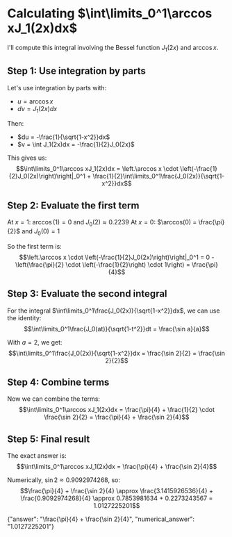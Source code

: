 # Calculating $\int\limits_0^1\arccos xJ_1(2x)dx$

I'll compute this integral involving the Bessel function $J_1(2x)$ and $\arccos x$.

## Step 1: Use integration by parts

Let's use integration by parts with:
- $u = \arccos x$
- $dv = J_1(2x)dx$

Then:
- $du = -\frac{1}{\sqrt{1-x^2}}dx$
- $v = \int J_1(2x)dx = -\frac{1}{2}J_0(2x)$

This gives us:
$$\int\limits_0^1\arccos xJ_1(2x)dx = \left.\arccos x \cdot \left(-\frac{1}{2}J_0(2x)\right)\right|_0^1 + \frac{1}{2}\int\limits_0^1\frac{J_0(2x)}{\sqrt{1-x^2}}dx$$

## Step 2: Evaluate the first term

At $x=1$: $\arccos(1) = 0$ and $J_0(2) \approx 0.2239$
At $x=0$: $\arccos(0) = \frac{\pi}{2}$ and $J_0(0) = 1$

So the first term is:
$$\left.\arccos x \cdot \left(-\frac{1}{2}J_0(2x)\right)\right|_0^1 = 0 - \left(\frac{\pi}{2} \cdot \left(-\frac{1}{2}\right) \cdot 1\right) = \frac{\pi}{4}$$

## Step 3: Evaluate the second integral

For the integral $\int\limits_0^1\frac{J_0(2x)}{\sqrt{1-x^2}}dx$, we can use the identity:
$$\int\limits_0^1\frac{J_0(at)}{\sqrt{1-t^2}}dt = \frac{\sin a}{a}$$

With $a = 2$, we get:
$$\int\limits_0^1\frac{J_0(2x)}{\sqrt{1-x^2}}dx = \frac{\sin 2}{2} = \frac{\sin 2}{2}$$

## Step 4: Combine terms

Now we can combine the terms:
$$\int\limits_0^1\arccos xJ_1(2x)dx = \frac{\pi}{4} + \frac{1}{2} \cdot \frac{\sin 2}{2} = \frac{\pi}{4} + \frac{\sin 2}{4}$$

## Step 5: Final result

The exact answer is:
$$\int\limits_0^1\arccos xJ_1(2x)dx = \frac{\pi}{4} + \frac{\sin 2}{4}$$

Numerically, $\sin 2 \approx 0.9092974268$, so:
$$\frac{\pi}{4} + \frac{\sin 2}{4} \approx \frac{3.1415926536}{4} + \frac{0.9092974268}{4} \approx 0.7853981634 + 0.2273243567 = 1.0127225201$$

{"answer": "\\frac{\\pi}{4} + \\frac{\\sin 2}{4}", "numerical_answer": "1.0127225201"}